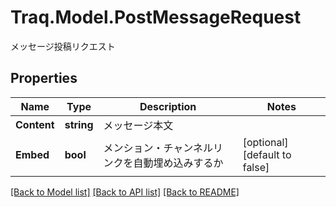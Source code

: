 # Traq.Model.PostMessageRequest
メッセージ投稿リクエスト

## Properties

Name | Type | Description | Notes
------------ | ------------- | ------------- | -------------
**Content** | **string** | メッセージ本文 | 
**Embed** | **bool** | メンション・チャンネルリンクを自動埋め込みするか | [optional] [default to false]

[[Back to Model list]](../../README.md#documentation-for-models) [[Back to API list]](../../README.md#documentation-for-api-endpoints) [[Back to README]](../../README.md)

